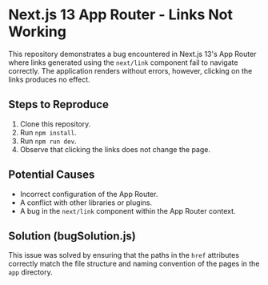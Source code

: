 # Next.js 13 App Router - Links Not Working

This repository demonstrates a bug encountered in Next.js 13's App Router where links generated using the `next/link` component fail to navigate correctly.  The application renders without errors, however, clicking on the links produces no effect.

## Steps to Reproduce

1. Clone this repository.
2. Run `npm install`.
3. Run `npm run dev`.
4. Observe that clicking the links does not change the page.

## Potential Causes

* Incorrect configuration of the App Router.
* A conflict with other libraries or plugins.
* A bug in the `next/link` component within the App Router context.

## Solution (bugSolution.js)

This issue was solved by ensuring that the paths in the `href` attributes correctly match the file structure and naming convention of the pages in the `app` directory.